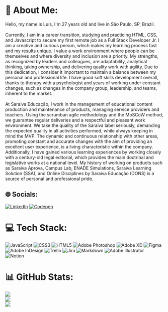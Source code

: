 # 💫 About Me:
Hello, my name is Luís, I'm 27 years old and live in São Paulo, SP, Brazil.<br><br>Currently, I am in a career transition, studying and practicing HTML, CSS, and Javascript to secure my first remote job as a Full Stack Developer Jr. I am a creative and curious person, which makes my learning process fast and my results unique. I value a work environment where people can be themselves and where diversity and inclusion are a priority. My strengths, as recognized by leaders and colleagues, are adaptability, analytical thinking, taking ownership, and delivering quality work with agility. Due to this dedication, I consider it important to maintain a balance between my personal and professional life. I have good soft skills development overall, thanks to therapy with a psychologist and years of working under constant changes, such as changes in the company group, leadership, and teams, inherent to the market.<br><br>At Saraiva Educação, I work in the management of educational content production and maintenance of products, managing service providers and teachers. Using the scrumban agile methodology and the MoSCoW method, we guarantee regular deliveries and a respectful and pleasant work environment. We take the quality of the Saraiva label seriously, demanding the expected quality in all activities performed, while always keeping in mind the MVP. The dynamic and continuous relationship with other areas, promoting constant and accurate changes with the aim of providing an excellent user experience, is a living characteristic within the company. Additionally, I have gained various learning experiences by working closely with a century-old legal editorial, which provides the main doctrinal and legislative works at a national level. My history of working on products such as Saraiva Aprova, Campus Lab, ENADE Simulations, Saraiva Learning Solution (SSA), and Online Disciplines by Saraiva Educação (DONS) is a source of personal and professional pride.


## 🌐 Socials:
[![LinkedIn](https://img.shields.io/badge/LinkedIn-%230077B5.svg?logo=linkedin&logoColor=white)](https://linkedin.com/in/https://www.linkedin.com/in/lu%C3%ADs-felipe-ogawa/) [![Codepen](https://img.shields.io/badge/Codepen-000000?style=for-the-badge&logo=codepen&logoColor=white)](https://codepen.io/https://codepen.io/lfogawa) 

# 💻 Tech Stack:
![JavaScript](https://img.shields.io/badge/javascript-%23323330.svg?style=for-the-badge&logo=javascript&logoColor=%23F7DF1E) ![CSS3](https://img.shields.io/badge/css3-%231572B6.svg?style=for-the-badge&logo=css3&logoColor=white) ![HTML5](https://img.shields.io/badge/html5-%23E34F26.svg?style=for-the-badge&logo=html5&logoColor=white) ![Adobe Photoshop](https://img.shields.io/badge/adobephotoshop-%2331A8FF.svg?style=for-the-badge&logo=adobephotoshop&logoColor=white) ![Adobe XD](https://img.shields.io/badge/Adobe%20XD-470137?style=for-the-badge&logo=Adobe%20XD&logoColor=#FF61F6) 	![Figma](https://img.shields.io/badge/figma-%23F24E1E.svg?style=for-the-badge&logo=figma&logoColor=white) ![Adobe InDesign](https://img.shields.io/badge/Adobe%20InDesign-49021F?style=for-the-badge&logo=adobeindesign&logoColor=white) ![Trello](https://img.shields.io/badge/Trello-%23026AA7.svg?style=for-the-badge&logo=Trello&logoColor=white) ![Jira](https://img.shields.io/badge/jira-%230A0FFF.svg?style=for-the-badge&logo=jira&logoColor=white) ![Markdown](https://img.shields.io/badge/markdown-%23000000.svg?style=for-the-badge&logo=markdown&logoColor=white) ![Adobe Illustrator](https://img.shields.io/badge/adobeillustrator-%23FF9A00.svg?style=for-the-badge&logo=adobeillustrator&logoColor=white) ![Notion](https://img.shields.io/badge/Notion-%23000000.svg?style=for-the-badge&logo=notion&logoColor=white)
# 📊 GitHub Stats:
![](https://github-readme-stats.vercel.app/api?username=lfogawa&theme=dark&hide_border=false&include_all_commits=true&count_private=false)<br/>
![](https://github-readme-streak-stats.herokuapp.com/?user=lfogawa&theme=dark&hide_border=false)<br/>
![](https://github-readme-stats.vercel.app/api/top-langs/?username=lfogawa&theme=dark&hide_border=false&include_all_commits=true&count_private=false&layout=compact)

<!-- Proudly created with GPRM ( https://gprm.itsvg.in ) -->